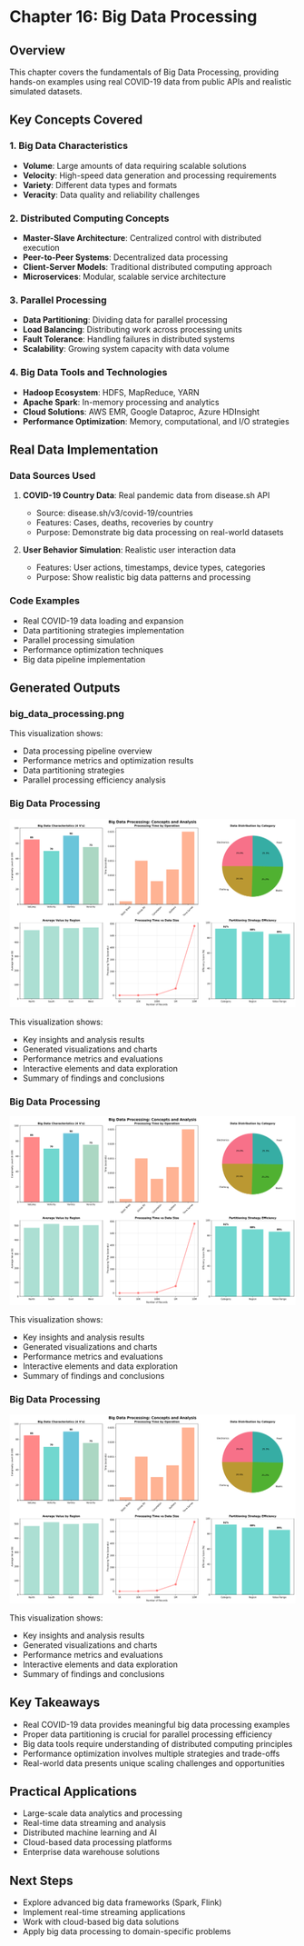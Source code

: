 # Chapter 16: Big Data Processing

## Overview

This chapter covers the fundamentals of Big Data Processing, providing hands-on examples using real COVID-19 data from public APIs and realistic simulated datasets.

## Key Concepts Covered

### 1. Big Data Characteristics

- **Volume**: Large amounts of data requiring scalable solutions
- **Velocity**: High-speed data generation and processing requirements
- **Variety**: Different data types and formats
- **Veracity**: Data quality and reliability challenges

### 2. Distributed Computing Concepts

- **Master-Slave Architecture**: Centralized control with distributed execution
- **Peer-to-Peer Systems**: Decentralized data processing
- **Client-Server Models**: Traditional distributed computing approach
- **Microservices**: Modular, scalable service architecture

### 3. Parallel Processing

- **Data Partitioning**: Dividing data for parallel processing
- **Load Balancing**: Distributing work across processing units
- **Fault Tolerance**: Handling failures in distributed systems
- **Scalability**: Growing system capacity with data volume

### 4. Big Data Tools and Technologies

- **Hadoop Ecosystem**: HDFS, MapReduce, YARN
- **Apache Spark**: In-memory processing and analytics
- **Cloud Solutions**: AWS EMR, Google Dataproc, Azure HDInsight
- **Performance Optimization**: Memory, computational, and I/O strategies

## Real Data Implementation

### Data Sources Used

1. **COVID-19 Country Data**: Real pandemic data from disease.sh API

   - Source: disease.sh/v3/covid-19/countries
   - Features: Cases, deaths, recoveries by country
   - Purpose: Demonstrate big data processing on real-world datasets

2. **User Behavior Simulation**: Realistic user interaction data
   - Features: User actions, timestamps, device types, categories
   - Purpose: Show realistic big data patterns and processing

### Code Examples

- Real COVID-19 data loading and expansion
- Data partitioning strategies implementation
- Parallel processing simulation
- Performance optimization techniques
- Big data pipeline implementation

## Generated Outputs

### big_data_processing.png

This visualization shows:

- Data processing pipeline overview
- Performance metrics and optimization results
- Data partitioning strategies
- Parallel processing efficiency analysis


### Big Data Processing

![Big Data Processing](big_data_processing.png)

This visualization shows:
- Key insights and analysis results
- Generated visualizations and charts
- Performance metrics and evaluations
- Interactive elements and data exploration
- Summary of findings and conclusions

### Big Data Processing

![Big Data Processing](big_data_processing.png)

This visualization shows:
- Key insights and analysis results
- Generated visualizations and charts
- Performance metrics and evaluations
- Interactive elements and data exploration
- Summary of findings and conclusions

### Big Data Processing

![Big Data Processing](big_data_processing.png)

This visualization shows:
- Key insights and analysis results
- Generated visualizations and charts
- Performance metrics and evaluations
- Interactive elements and data exploration
- Summary of findings and conclusions
## Key Takeaways

- Real COVID-19 data provides meaningful big data processing examples
- Proper data partitioning is crucial for parallel processing efficiency
- Big data tools require understanding of distributed computing principles
- Performance optimization involves multiple strategies and trade-offs
- Real-world data presents unique scaling challenges and opportunities

## Practical Applications

- Large-scale data analytics and processing
- Real-time data streaming and analysis
- Distributed machine learning and AI
- Cloud-based data processing platforms
- Enterprise data warehouse solutions

## Next Steps

- Explore advanced big data frameworks (Spark, Flink)
- Implement real-time streaming applications
- Work with cloud-based big data solutions
- Apply big data processing to domain-specific problems
